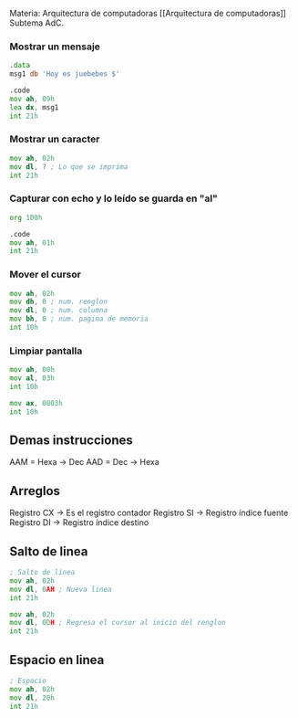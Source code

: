 Materia: Arquitectura de computadoras [[Arquitectura de computadoras]]
Subtema AdC.

### Mostrar un mensaje
```asm
.data
msg1 db 'Hoy es juebebes $'

.code
mov ah, 09h
lea dx, msg1
int 21h
```

### Mostrar un caracter
```asm
mov ah, 02h
mov dl, ? ; Lo que se imprima
int 21h
```

### Capturar con echo y lo leído se guarda en "al"
```asm
org 100h

.code
mov ah, 01h
int 21h
```

### Mover el cursor
```asm
mov ah, 02h
mov dh, 0 ; num. renglon
mov dl, 0 ; num. columna
mov bh, 0 ; num. pagina de memoria
int 10h
```

### Limpiar pantalla
```asm
mov ah, 00h
mov al, 03h
int 10h
```

```asm
mov ax, 0003h
int 10h
```

## Demas instrucciones
AAM = Hexa -> Dec
AAD = Dec -> Hexa

## Arreglos
Registro CX -> Es el registro contador
Registro SI -> Registro índice fuente
Registro DI -> Registro índice destino

## Salto de linea
```asm
; Salto de linea
mov ah, 02h
mov dl, 0AH ; Nueva linea
int 21h    

mov ah, 02h
mov dl, 0DH ; Regresa el cursor al inicio del renglon
int 21h
```

## Espacio en linea
```asm
; Espacio
mov ah, 02h
mov dl, 20h
int 21h 
```